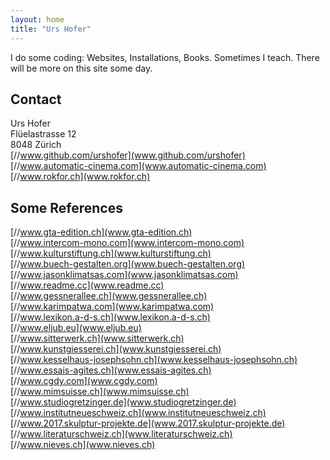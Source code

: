 ```yaml
---
layout: home
title: "Urs Hofer"
---
```


I do some coding: Websites, Installations, Books. Sometimes I teach.
There will be more on this site some day.


Contact
-------

Urs Hofer  
Flüelastrasse 12  
8048 Zürich  
[//www.github.com/urshofer](www.github.com/urshofer)  
[//www.automatic-cinema.com](www.automatic-cinema.com)  
[//www.rokfor.ch](www.rokfor.ch)  

Some References
---------------

[//www.gta-edition.ch](www.gta-edition.ch)  
[//www.intercom-mono.com](www.intercom-mono.com)  
[//www.kulturstiftung.ch](www.kulturstiftung.ch)  
[//www.buech-gestalten.org](www.buech-gestalten.org)  
[//www.jasonklimatsas.com](www.jasonklimatsas.com)  
[//www.readme.cc](www.readme.cc)  
[//www.gessnerallee.ch](www.gessnerallee.ch)  
[//www.karimpatwa.com](www.karimpatwa.com)  
[//www.lexikon.a-d-s.ch](www.lexikon.a-d-s.ch)  
[//www.eljub.eu](www.eljub.eu)  
[//www.sitterwerk.ch](www.sitterwerk.ch)  
[//www.kunstgiesserei.ch](www.kunstgiesserei.ch)  
[//www.kesselhaus-josephsohn.ch](www.kesselhaus-josephsohn.ch)  
[//www.essais-agites.ch](www.essais-agites.ch)  
[//www.cgdy.com](www.cgdy.com)  
[//www.mimsuisse.ch](www.mimsuisse.ch)  
[//www.studiogretzinger.de](www.studiogretzinger.de)  
[//www.institutneueschweiz.ch](www.institutneueschweiz.ch)  
[//www.2017.skulptur-projekte.de](www.2017.skulptur-projekte.de)  
[//www.literaturschweiz.ch](www.literaturschweiz.ch)  
[//www.nieves.ch](www.nieves.ch)  